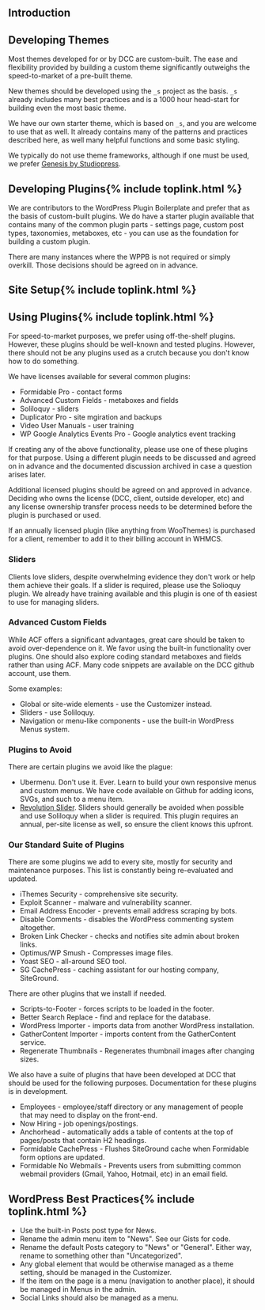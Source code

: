 
## Introduction

<h2 id="dev-themes">Developing Themes</h2>

Most themes developed for or by DCC are custom-built. The ease and flexibility provided by building a custom theme significantly outweighs the speed-to-market of a pre-built theme.

New themes should be developed using the `_s` project as the basis. `_s` already includes many best practices and is a 1000 hour head-start for building even the most basic theme.

We have our own starter theme, which is based on `_s`, and you are welcome to use that as well. It already contains many of the patterns and practices described here, as well many helpful functions and some basic styling.

We typically do not use theme frameworks, although if one must be used, we prefer [Genesis by Studiopress](http://www.studiopress.com/features/).

<h2 id="dev-plugins">Developing Plugins{% include toplink.html %}</h2>

We are contributors to the WordPress Plugin Boilerplate and prefer that as the basis of custom-built plugins. We do have a starter plugin available that contains many of the common plugin parts - settings page, custom post types, taxonomies, metaboxes, etc - you can use as the foundation for building a custom plugin.

There are many instances where the WPPB is not required or simply overkill. Those decisions should be agreed on in advance.

<h2 id="site">Site Setup{% include toplink.html %}</h2>

<h2 id="plugins">Using Plugins{% include toplink.html %}</h2>

For speed-to-market purposes, we prefer using off-the-shelf plugins. However, these plugins should be well-known and tested plugins. However, there should not be any plugins used as a crutch because you don't know how to do something.

We have licenses available for several common plugins:

* Formidable Pro - contact forms
* Advanced Custom Fields - metaboxes and fields
* Soliloquy - sliders
* Duplicator Pro - site mgiration and backups
* Video User Manuals - user training
* WP Google Analytics Events Pro - Google analytics event tracking

If creating any of the above functionality, please use one of these plugins for that purpose. Using a different plugin needs to be discussed and agreed on in advance and the documented discussion archived in case a question arises later.

Additional licensed plugins should be agreed on and approved in advance. Deciding who owns the license (DCC, client, outside developer, etc) and any license ownership transfer process needs to be determined before the plugin is purchased or used.

If an annually licensed plugin (like anything from WooThemes) is purchased for a client, remember to add it to their billing account in WHMCS.

### Sliders

Clients love sliders, despite overwhelming evidence they don't work or help them achieve their goals. If a slider is required, please use the Solioquy plugin. We already have training available and this plugin is one of th easiest to use for managing sliders.

### Advanced Custom Fields

While ACF offers a significant advantages, great care should be taken to avoid over-dependence on it. We favor using the built-in functionality over plugins. One should also explore coding standard metaboxes and fields rather than using ACF. Many code snippets are available on the DCC github account, use them.

Some examples:

* Global or site-wide elements - use the Customizer instead.
* Sliders - use Soliloquy.
* Navigation or menu-like components - use the built-in WordPress Menus system.


### Plugins to Avoid

There are certain plugins we avoid like the plague:

* Ubermenu. Don't use it. Ever. Learn to build your own responsive menus and custom menus. We have code available on Github for adding icons, SVGs, and such to a menu item.
* [Revolution Slider](http://torquemag.io/2016/05/sucuri-report-outdated-plugins-leading-cause-wordpress-site-hacks/). Sliders should generally be avoided when possible and use Soliloquy when a slider is required. This plugin requires an annual, per-site license as well, so ensure the client knows this upfront.

### Our Standard Suite of Plugins

There are some plugins we add to every site, mostly for security and maintenance purposes. This list is constantly being re-evaluated and updated.

* iThemes Security - comprehensive site security.
* Exploit Scanner - malware and vulnerability scanner.
* Email Address Encoder - prevents email address scraping by bots.
* Disable Comments - disables the WordPress commenting system altogether.
* Broken Link Checker - checks and notifies site admin about broken links.
* Optimus/WP Smush - Compresses image files.
* Yoast SEO - all-around SEO tool.
* SG CachePress - caching assistant for our hosting company, SiteGround.

There are other plugins that we install if needed.

* Scripts-to-Footer - forces scripts to be loaded in the footer.
* Better Search Replace - find and replace for the database.
* WordPress Importer - imports data from another WordPress installation.
* GatherContent Importer - imports content from the GatherContent service.
* Regenerate Thumbnails - Regenerates thumbnail images after changing sizes.

We also have a suite of plugins that have been developed at DCC that should be used for the following purposes. Documentation for these plugins is in development.

* Employees - employee/staff directory or any management of people that may need to display on the front-end.
* Now Hiring - job openings/postings.
* Anchorhead - automatically adds a table of contents at the top of pages/posts that contain H2 headings.
* Formidable CachePress - Flushes SiteGround cache when Formidable form options are updated.
* Formidable No Webmails - Prevents users from submitting common webmail providers (Gmail, Yahoo, Hotmail, etc) in an email field.

<h2 id="wp">WordPress Best Practices{% include toplink.html %}</h2>

* Use the built-in Posts post type for News.
* Rename the admin menu item to "News". See our Gists for code.
* Rename the default Posts category to "News" or "General". Either way, rename to something other than "Uncategorized".
* Any global element that would be otherwise managed as a theme setting, should be managed in the Customizer.
* If the item on the page is a menu (navigation to another place), it should be managed in Menus in the admin.
* Social Links should also be managed as a menu.

